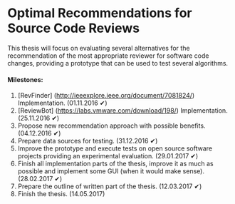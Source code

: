# Optimal Recommendations for Source Code Reviews
This thesis will focus on evaluating several alternatives for the recommendation of the most appropriate reviewer for software code changes, providing a prototype that can be used to test several algorithms.

#### Milestones:
1. [RevFinder] (http://ieeexplore.ieee.org/document/7081824/) Implementation. (01.11.2016 ✔)
2. [ReviewBot] (https://labs.vmware.com/download/198/) Implementation. (25.11.2016 ✔)
3. Propose new recommendation approach with possible benefits. (04.12.2016 ✔)
4. Prepare data sources for testing. (31.12.2016 ✔)
5. Improve the prototype and execute tests on open source software projects providing an experimental evaluation. (29.01.2017 ✔)
6. Finish all implementation parts of the thesis, improve it as much as possible and implement some GUI (when it would make sense). (28.02.2017 ✔) 
7. Prepare the outline of written part of the thesis. (12.03.2017 ✔)
8. Finish the thesis. (14.05.2017)
